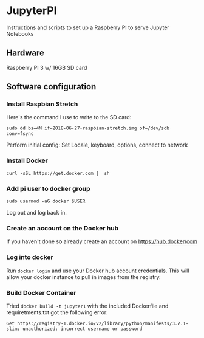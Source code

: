 # JupyterPI

Instructions and scripts to set up a Raspberry PI to serve Jupyter Notebooks

## Hardware

Raspberry PI 3 w/ 16GB SD card

## Software configuration

### Install Raspbian Stretch

Here's the command I use to write to the SD card:

`sudo dd bs=4M if=2018-06-27-raspbian-stretch.img of=/dev/sdb conv=fsync`

Perform initial config: Set Locale, keyboard, options, connect to network

### Install Docker

`curl -sSL https://get.docker.com |  sh`

### Add pi user to docker group

`sudo usermod -aG docker $USER`

Log out and log back in.

### Create an account on the Docker hub

If you haven't done so already create an account on https://hub.docker/com

### Log into docker

Run `docker login` and use your Docker hub account credentials.  This will allow your docker instance to pull in images from the registry.

### Build Docker Container

Tried `docker build -t jupyter1` with the included Dockerfile and requiretments.txt got the following error:

`Get https://registry-1.docker.io/v2/library/python/manifests/3.7.1-slim: unauthorized: incorrect username or password`

